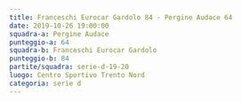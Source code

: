```yaml
---
title: Franceschi Eurocar Gardolo 84 - Pergine Audace 64
date: 2019-10-26 19:00:00
squadra-a: Pergine Audace
punteggio-a: 64
squadra-b: Franceschi Eurocar Gardolo
punteggio-b: 84
partite/squadra: serie-d-19-20
luogo: Centro Sportivo Trento Nord
categoria: serie d
---
```

